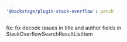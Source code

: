 ```yaml
---
'@backstage/plugin-stack-overflow': patch
---
```


fix: fix decode issues in title and author fields in StackOverflowSearchResultListItem
